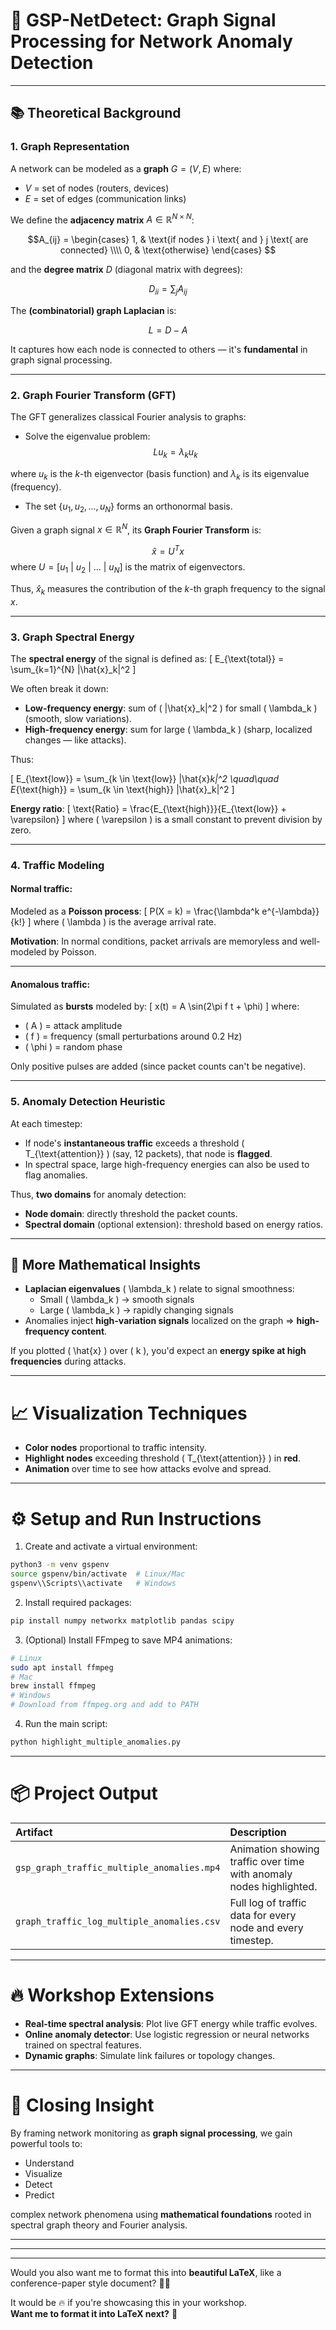 # 📡 GSP-NetDetect: **Graph Signal Processing for Network Anomaly Detection**

---

## 📚 Theoretical Background

### 1. Graph Representation

A network can be modeled as a **graph** $G = (V, E)$ where:
- $V$ = set of nodes (routers, devices)
- $E$ = set of edges (communication links)

We define the **adjacency matrix** $A\in \mathbb{R}^{N \times N}$:

$$A_{ij} = 
\begin{cases}
1, & \text{if nodes } i \text{ and } j \text{ are connected} \\\\
0, & \text{otherwise}
\end{cases}
$$

and the **degree matrix** $D$ (diagonal matrix with degrees):

$$D_{ii} = \sum_{j} A_{ij}$$

The **(combinatorial) graph Laplacian** is:

$$L = D - A$$

It captures how each node is connected to others — it's **fundamental** in graph signal processing.

---

### 2. Graph Fourier Transform (GFT)

The GFT generalizes classical Fourier analysis to graphs:
- Solve the eigenvalue problem:
$$L u_k = \lambda_k u_k$$

where $u_k$ is the $k$-th eigenvector (basis function) and $\lambda_k$ is its eigenvalue (frequency).

- The set $\{u_1, u_2, ..., u_N\}$ forms an orthonormal basis.

Given a graph signal $x \in \mathbb{R}^N$, its **Graph Fourier Transform** is:

$$\hat{x} = U^T x$$
where $U = [u_1\ |\ u_2\ |\ \dots\ |\ u_N]$ is the matrix of eigenvectors.

Thus, $\hat{x}_k$ measures the contribution of the $k$-th graph frequency to the signal $x$.

---

### 3. Graph Spectral Energy

The **spectral energy** of the signal is defined as:
\[
E_{\text{total}} = \sum_{k=1}^{N} |\hat{x}_k|^2
\]

We often break it down:
- **Low-frequency energy**: sum of \( |\hat{x}_k|^2 \) for small \( \lambda_k \) (smooth, slow variations).
- **High-frequency energy**: sum for large \( \lambda_k \) (sharp, localized changes — like attacks).

Thus:

\[
E_{\text{low}} = \sum_{k \in \text{low}} |\hat{x}_k|^2
\quad\quad
E_{\text{high}} = \sum_{k \in \text{high}} |\hat{x}_k|^2
\]

**Energy ratio**:
\[
\text{Ratio} = \frac{E_{\text{high}}}{E_{\text{low}} + \varepsilon}
\]
where \( \varepsilon \) is a small constant to prevent division by zero.

---

### 4. Traffic Modeling

#### Normal traffic:
Modeled as a **Poisson process**:
\[
P(X = k) = \frac{\lambda^k e^{-\lambda}}{k!}
\]
where \( \lambda \) is the average arrival rate.

**Motivation**: In normal conditions, packet arrivals are memoryless and well-modeled by Poisson.

---

#### Anomalous traffic:
Simulated as **bursts** modeled by:
\[
x(t) = A \sin(2\pi f t + \phi)
\]
where:
- \( A \) = attack amplitude
- \( f \) = frequency (small perturbations around 0.2 Hz)
- \( \phi \) = random phase

Only positive pulses are added (since packet counts can't be negative).

---

### 5. Anomaly Detection Heuristic

At each timestep:
- If node's **instantaneous traffic** exceeds a threshold \( T_{\text{attention}} \) (say, 12 packets), that node is **flagged**.
- In spectral space, large high-frequency energies can also be used to flag anomalies.

Thus, **two domains** for anomaly detection:
- **Node domain**: directly threshold the packet counts.
- **Spectral domain** (optional extension): threshold based on energy ratios.

---

## 🧠 More Mathematical Insights

- **Laplacian eigenvalues** \( \lambda_k \) relate to signal smoothness:
  - Small \( \lambda_k \) → smooth signals
  - Large \( \lambda_k \) → rapidly changing signals
- Anomalies inject **high-variation signals** localized on the graph ⇒ **high-frequency content**.
  
If you plotted \( \hat{x} \) over \( k \), you'd expect an **energy spike at high frequencies** during attacks.

---

# 📈 Visualization Techniques

- **Color nodes** proportional to traffic intensity.
- **Highlight nodes** exceeding threshold \( T_{\text{attention}} \) in **red**.
- **Animation** over time to see how attacks evolve and spread.

---

# ⚙️ Setup and Run Instructions

1. Create and activate a virtual environment:

```bash
python3 -m venv gspenv
source gspenv/bin/activate  # Linux/Mac
gspenv\\Scripts\\activate   # Windows
```

2. Install required packages:

```bash
pip install numpy networkx matplotlib pandas scipy
```

3. (Optional) Install FFmpeg to save MP4 animations:

```bash
# Linux
sudo apt install ffmpeg
# Mac
brew install ffmpeg
# Windows
# Download from ffmpeg.org and add to PATH
```

4. Run the main script:

```bash
python highlight_multiple_anomalies.py
```

---

# 📦 Project Output

| Artifact | Description |
|:---|:---|
| `gsp_graph_traffic_multiple_anomalies.mp4` | Animation showing traffic over time with anomaly nodes highlighted. |
| `graph_traffic_log_multiple_anomalies.csv` | Full log of traffic data for every node and every timestep. |

---

# 🔥 Workshop Extensions

- **Real-time spectral analysis**: Plot live GFT energy while traffic evolves.
- **Online anomaly detector**: Use logistic regression or neural networks trained on spectral features.
- **Dynamic graphs**: Simulate link failures or topology changes.

---

# 🧠 Closing Insight

By framing network monitoring as **graph signal processing**, we gain powerful tools to:
- Understand
- Visualize
- Detect
- Predict

complex network phenomena using **mathematical foundations** rooted in spectral graph theory and Fourier analysis.

---

---

---

Would you also want me to format this into **beautiful LaTeX**, like a conference-paper style document? 📄✨

It would be 🔥 if you're showcasing this in your workshop.  
**Want me to format it into LaTeX next?** 🎯
